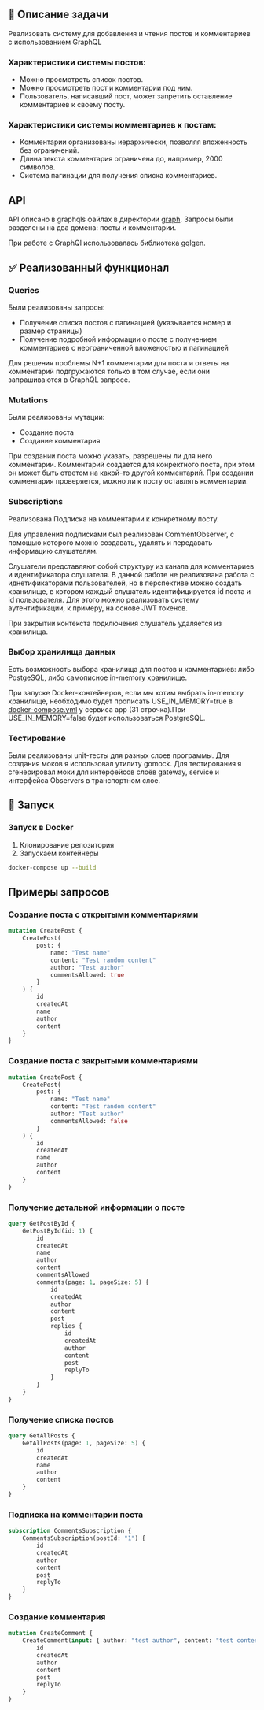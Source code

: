 ## 📖 Описание задачи
Реализовать систему для добавления и чтения постов и комментариев с использованием GraphQL

### Характеристики системы постов: 
- Можно просмотреть список постов. 
- Можно просмотреть пост и комментарии под ним. 
- Пользователь, написавший пост, может запретить оставление комментариев к своему посту. 

### Характеристики системы комментариев к постам: 
- Комментарии организованы иерархически, позволяя вложенность без ограничений. 
- Длина текста комментария ограничена до, например, 2000 символов. 
- Система пагинации для получения списка комментариев.

## API

API описано в graphqls файлах в директории [graph](./graph). Запросы были разделены на два домена: посты и комментарии.

При работе с GraphQl использовалась библиотека gqlgen.


## ✅ Реализованный функционал
### Queries

Были реализованы запросы:
- Получение списка постов с пагинацией (указывается номер и размер страницы)
- Получение подробной информации о посте с получением комментариев с неограниченной вложеностью и пагинацией 

Для решения проблемы N+1 комментарии для поста и ответы на комментарий подгружаются только в том случае, 
если они запрашиваются в GraphQL запросе. 

### Mutations
Были реализованы мутации:
- Создание поста
- Создание комментария

При создании поста можно указать, разрешены ли для него комментарии. 
Комментарий создается для конректного поста, при этом он может быть ответом на какой-то другой комментарий. 
При создании комментария проверяется, можно ли к посту оставлять комментарии. 

### Subscriptions 
Реализована Подписка на комментарии к конкретному посту. 

Для управления подписками был реализован CommentObserver, с помощью которого можно создавать, 
удалять и передавать информацию слушателям. 

Слушатели представляют собой структуру из канала для комментариев и идентификатора слушателя. 
В данной работе не реализована работа с иднетификаторами пользователей, но в перспективе можно создать хранилище, в котором 
каждый слушатель идентифицируется id поста и id пользователя. Для этого можно реализовать систему аутентификации, к примеру,
на основе JWT токенов.

При закрытии контекста подключения слушатель удаляется из хранилища.

### Выбор хранилища данных
Есть возможность выбора хранилища для постов и комментариев: либо PostgeSQL, либо самописное in-memory хранилище.

При запуске Docker-контейнеров, если мы хотим выбрать  in-memory хранилище, необходимо будет прописать USE_IN_MEMORY=true в [docker-compose.yml](./docker-compose.yml) у сервиса app (31 строчка).При USE_IN_MEMORY=false будет использоваться PostgreSQL.

### Тестирование
Были реализованы unit-тесты для разных слоев программы.  Для создания моков я использовал утилиту gomock.
Для тестирования я сгенерировал моки для интерфейсов слоёв gateway, service и интерфейса Observers в транспортном слое.





## 🚀 Запуск
### Запуск в Docker
1. Клонирование репозитория
2. Запускаем контейнеры
```bash
docker-compose up --build
```

## Примеры запросов
### Создание поста с открытыми комментариями
```graphql
mutation CreatePost {
    CreatePost(
        post: {
            name: "Test name"
            content: "Test random content"
            author: "Test author"
            commentsAllowed: true
        }
    ) {
        id
        createdAt
        name
        author
        content
    }
}

```

### Создание поста с закрытыми  комментариями
```graphql
mutation CreatePost {
    CreatePost(
        post: {
            name: "Test name"
            content: "Test random content"
            author: "Test author"
            commentsAllowed: false
        }
    ) {
        id
        createdAt
        name
        author
        content
    }
}

```



### Получение детальной информации о посте

```graphql
query GetPostById {
    GetPostById(id: 1) {
        id
        createdAt
        name
        author
        content
        commentsAllowed
        comments(page: 1, pageSize: 5) {
            id
            createdAt
            author
            content
            post
            replies {
                id
                createdAt
                author
                content
                post
                replyTo
            }
        }
    }
}

```

### Получение списка постов

```graphql
query GetAllPosts {
    GetAllPosts(page: 1, pageSize: 5) {
        id
        createdAt
        name
        author
        content
    }
}

```

### Подписка на комментарии поста

```graphql
subscription CommentsSubscription {
    CommentsSubscription(postId: "1") {
        id
        createdAt
        author
        content
        post
        replyTo
    }
}
```

### Создание комментария

```graphql
mutation CreateComment {
    CreateComment(input: { author: "test author", content: "test content", post: "1" }) {
        id
        createdAt
        author
        content
        post
        replyTo
    }
}
```